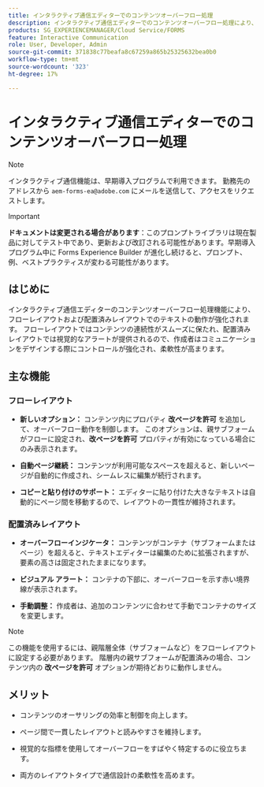 ```yaml
---
title: インタラクティブ通信エディターでのコンテンツオーバーフロー処理
description: インタラクティブ通信エディターでのコンテンツオーバーフロー処理により、フローレイアウトおよび配置済みレイアウトでのテキストの動作が強化されます。
products: SG_EXPERIENCEMANAGER/Cloud Service/FORMS
feature: Interactive Communication
role: User, Developer, Admin
source-git-commit: 371838c77beafa8c67259a865b25325632bea0b0
workflow-type: tm+mt
source-wordcount: '323'
ht-degree: 17%

---
```



# インタラクティブ通信エディターでのコンテンツオーバーフロー処理

>[!NOTE]
>
> インタラクティブ通信機能は、早期導入プログラムで利用できます。 勤務先のアドレスから `aem-forms-ea@adobe.com` にメールを送信して、アクセスをリクエストします。

>[!IMPORTANT]
>
> **ドキュメントは変更される場合があります**：このプロンプトライブラリは現在製品に対してテスト中であり、更新および改訂される可能性があります。早期導入プログラム中に Forms Experience Builder が進化し続けると、プロンプト、例、ベストプラクティスが変わる可能性があります。

## はじめに

インタラクティブ通信エディターのコンテンツオーバーフロー処理機能により、フローレイアウトおよび配置済みレイアウトでのテキストの動作が強化されます。 フローレイアウトではコンテンツの連続性がスムーズに保たれ、配置済みレイアウトでは視覚的なアラートが提供されるので、作成者はコミュニケーションをデザインする際にコントロールが強化され、柔軟性が高まります。

## 主な機能

### フローレイアウト

- **新しいオプション：**
コンテンツ内にプロパティ **改ページを許可** を追加して、オーバーフロー動作を制御します。 このオプションは、親サブフォームがフローに設定され、**改ページを許可** プロパティが有効になっている場合にのみ表示されます。

- **自動ページ継続：**
コンテンツが利用可能なスペースを超えると、新しいページが自動的に作成され、シームレスに編集が続行されます。

- **コピーと貼り付けのサポート：**
エディターに貼り付けた大きなテキストは自動的にページ間を移動するので、レイアウトの一貫性が維持されます。

### 配置済みレイアウト

- **オーバーフローインジケータ：**
コンテンツがコンテナ（サブフォームまたはページ）を超えると、テキストエディターは編集のために拡張されますが、要素の高さは固定されたままになります。

- **ビジュアル アラート：**
コンテナの下部に、オーバーフローを示す赤い境界線が表示されます。

- **手動調整：**
作成者は、追加のコンテンツに合わせて手動でコンテナのサイズを変更します。

>[!NOTE]
>
> この機能を使用するには、親階層全体（サブフォームなど）をフローレイアウトに設定する必要があります。 階層内の親サブフォームが配置済みの場合、コンテンツ内の **改ページを許可** オプションが期待どおりに動作しません。

## メリット

- コンテンツのオーサリングの効率と制御を向上します。

- ページ間で一貫したレイアウトと読みやすさを維持します。

- 視覚的な指標を使用してオーバーフローをすばやく特定するのに役立ちます。

- 両方のレイアウトタイプで通信設計の柔軟性を高めます。
